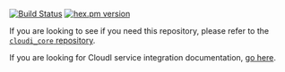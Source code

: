 [![Build Status](https://app.travis-ci.com/CloudI/cloudi_service_validate_config.svg?branch=master)](https://app.travis-ci.com/CloudI/cloudi_service_validate_config)
[![hex.pm version](https://img.shields.io/hexpm/v/cloudi_service_validate_config.svg)](https://hex.pm/packages/cloudi_service_validate_config)

If you are looking to see if you need this repository, please refer to the [`cloudi_core` repository](https://github.com/CloudI/cloudi_core#about).

If you are looking for CloudI service integration documentation, [go here](https://github.com/CloudI/CloudI#integration).


